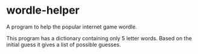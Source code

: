 # wordle-helper

A program to help the popular internet game wordle.

This program has a dictionary containing only 5 letter words. Based on the initial guess it gives a list of possible guesses.
